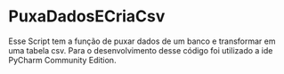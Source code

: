 # PuxaDadosECriaCsv

Esse Script tem a função de puxar dados de um banco e transformar em uma tabela csv. Para o desenvolvimento desse código foi utilizado a ide PyCharm Community Edition.
